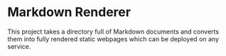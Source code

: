 # Markdown Renderer

This project takes a directory full of Markdown documents and converts them into fully rendered static webpages which can be deployed on any service.